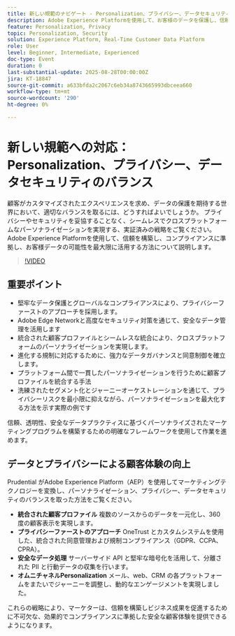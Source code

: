 ```yaml
---
title: 新しい規範のナビゲート - Personalization、プライバシー、データセキュリティのバランス
description: Adobe Experience Platformを使用して、お客様のデータを保護し、信頼を構築しながら、安全でコンプライアンスに準拠したパーソナライゼーションを提供する戦略を検討します。
feature: Personalization, Privacy
topic: Personalization, Security
solution: Experience Platform, Real-Time Customer Data Platform
role: User
level: Beginner, Intermediate, Experienced
doc-type: Event
duration: 0
last-substantial-update: 2025-08-28T00:00:00Z
jira: KT-18847
source-git-commit: a633bfda2c2067c6eb34a8743665993dbceea660
workflow-type: tm+mt
source-wordcount: '290'
ht-degree: 0%

---
```



# 新しい規範への対応：Personalization、プライバシー、データセキュリティのバランス

顧客がカスタマイズされたエクスペリエンスを求め、データの保護を期待する世界において、適切なバランスを取るには、どうすればよいでしょうか。 プライバシーやセキュリティを妥協することなく、シームレスでクロスプラットフォームなパーソナライゼーションを実現する、実証済みの戦略をご覧ください。 Adobe Experience Platformを使用して、信頼を構築し、コンプライアンスに準拠し、お客様データの可能性を最大限に活用する方法について説明します。

>[!VIDEO](https://video.tv.adobe.com/v/3471328/?learn=on&enablevpops)

## 重要ポイント

* 堅牢なデータ保護とグローバルなコンプライアンスにより、プライバシーファーストのアプローチを採用します。
* Adobe Edge Networkと高度なセキュリティ対策を通じて、安全なデータ管理を活用します
* 統合された顧客プロファイルとシームレスな統合により、クロスプラットフォームのパーソナライゼーションを実現します。
* 進化する規制に対応するために、強力なデータガバナンスと同意制御を確立します。
* プラットフォーム間で一貫したパーソナライゼーションを行うために顧客プロファイルを統合する手法
* 洗練されたセグメント化とジャーニーオーケストレーションを通じて、プライバシーリスクを最小限に抑えながら、パーソナライゼーションを最大化する方法を示す実際の例です

信頼、透明性、安全なデータプラクティスに基づくパーソナライズされたマーケティングプログラムを構築するための明確なフレームワークを使用して作業を進めます。

## データとプライバシーによる顧客体験の向上

Prudential がAdobe Experience Platform（AEP）を使用してマーケティングテクノロジーを変換し、パーソナライゼーション、プライバシー、データセキュリティのバランスを取った方法をご覧ください。

* **統合された顧客プロファイル** 複数のソースからのデータを一元化し、360 度の顧客表示を実現します。
* **プライバシーファーストのアプローチ** OneTrust とカスタムシステムを使用した、統合された同意管理および規制コンプライアンス（GDPR、CCPA、CPRA）。
* **安全なデータ処理** サーバーサイド API と堅牢な暗号化を活用して、分離された PII と行動データの収集を行います。
* **オムニチャネルPersonalization** メール、web、CRM の各プラットフォームをまたいでジャーニーを調整し、動的なエンゲージメントを実現しました。

これらの戦略により、マーケターは、信頼を構築しビジネス成果を促進するために不可欠な、効果的でコンプライアンスに準拠した安全な顧客体験を提供できるようになります。

